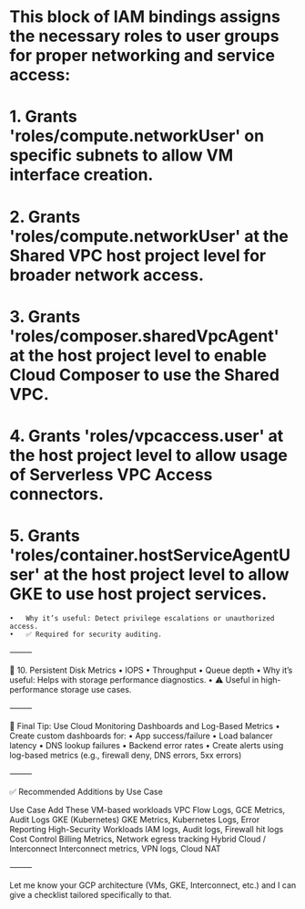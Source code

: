 
# This block of IAM bindings assigns the necessary roles to user groups for proper networking and service access:
# 1. Grants 'roles/compute.networkUser' on specific subnets to allow VM interface creation.
# 2. Grants 'roles/compute.networkUser' at the Shared VPC host project level for broader network access.
# 3. Grants 'roles/composer.sharedVpcAgent' at the host project level to enable Cloud Composer to use the Shared VPC.
# 4. Grants 'roles/vpcaccess.user' at the host project level to allow usage of Serverless VPC Access connectors.
# 5. Grants 'roles/container.hostServiceAgentUser' at the host project level to allow GKE to use host project services.
	•	Why it’s useful: Detect privilege escalations or unauthorized access.
	•	✅ Required for security auditing.

⸻

🧩 10. Persistent Disk Metrics
	•	IOPS
	•	Throughput
	•	Queue depth
	•	Why it’s useful: Helps with storage performance diagnostics.
	•	⚠️ Useful in high-performance storage use cases.

⸻

🧠 Final Tip: Use Cloud Monitoring Dashboards and Log-Based Metrics
	•	Create custom dashboards for:
	•	App success/failure
	•	Load balancer latency
	•	DNS lookup failures
	•	Backend error rates
	•	Create alerts using log-based metrics (e.g., firewall deny, DNS errors, 5xx errors)

⸻

✅ Recommended Additions by Use Case

Use Case	Add These
VM-based workloads	VPC Flow Logs, GCE Metrics, Audit Logs
GKE (Kubernetes)	GKE Metrics, Kubernetes Logs, Error Reporting
High-Security Workloads	IAM logs, Audit logs, Firewall hit logs
Cost Control	Billing Metrics, Network egress tracking
Hybrid Cloud / Interconnect	Interconnect metrics, VPN logs, Cloud NAT


⸻

Let me know your GCP architecture (VMs, GKE, Interconnect, etc.) and I can give a checklist tailored specifically to that.
